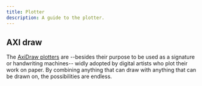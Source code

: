 ```yaml
---
title: Plotter
description: A guide to the plotter.
---
```


## AXI draw

The [AxiDraw plotters](https://axidraw.com/) are --besides their purpose to be used as a signature or handwriting machines-- widly adopted by digital artists who plot their work on paper. By combining anything that can draw with anything that can be drawn on, the possibilities are endless.
